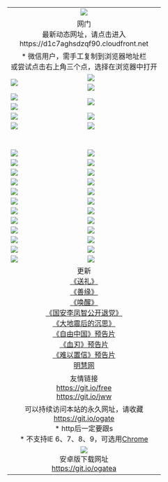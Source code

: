 ﻿<table>
  <tr></tr>
  <tr><td colspan=2 align=center><img src="https://cloud.githubusercontent.com/assets/11880933/13434984/f430fae2-e012-11e5-814f-c2df1e82b247.jpg" /></td></tr>
  <tr><td colspan=2 align=center>网门<br>最新动态网址，请点击进入
<br>https://d1c7aghsdzqf90.cloudfront.net
    </td>
  </tr>
  <tr>
    <td colspan=2 align=center>* 微信用户，需手工复制到浏览器地址栏<br>或尝试点击右上角三个点，选择在浏览器中打开
    <!--br>* IE6打开动态网址须在选项中勾选TLS 1.0--></td>
  </tr>
  <tr>
    <td rowspan=2><a href="https://d1c7aghsdzqf90.cloudfront.net/ogUP.aspx?name=11DKC.mp4&list=11DKC" target="_blank"><img src="https://d1c7aghsdzqf90.cloudfront.net/Up/11DKC1.jpg" /></a></td> 
    <td><div><a href="https://d1c7aghsdzqf90.cloudfront.net/ogUP.aspx?name=LRWS.mp4&list=LRWS" target="_blank"><img src="https://d1c7aghsdzqf90.cloudfront.net/Up/LRWS.jpg" /></a></td>
   </tr>
  <tr>
    <td><a href="https://d1c7aghsdzqf90.cloudfront.net/ogNiceVedio.aspx" target="_blank"><img src="https://d1c7aghsdzqf90.cloudfront.net/Up/11TGKDY.jpg" /></a></td>
  </tr>
  <tr>
    <td><a href="https://d1c7aghsdzqf90.cloudfront.net/ogUP.aspx?name=JQR.mp4&count=2" target="_blank"><img src="https://d1c7aghsdzqf90.cloudfront.net/Up/JQR.jpg" /></a></td>   
    <td rowspan=2><a href="https://d1c7aghsdzqf90.cloudfront.net/ogUP.aspx?name=JP.mp4&count=9" target="_blank"><img src="https://d1c7aghsdzqf90.cloudfront.net/Up/JP.jpg" /></td>
  </tr>
  <tr>
    <td><a href="https://d1c7aghsdzqf90.cloudfront.net/ogUP.aspx?name=WH.mp4" target="_blank"><img src="https://d1c7aghsdzqf90.cloudfront.net/Up/WH.jpg" /></a></td>
  </tr>
  <tr>
    <td><a href="https://d1c7aghsdzqf90.cloudfront.net/ogUP.aspx?name=SSZJ.mp4&list=SSZJ" target="_blank"><img src="https://d1c7aghsdzqf90.cloudfront.net/Up/SSZJ.jpg" /></a></td>
    <td><a href="https://d1c7aghsdzqf90.cloudfront.net/ogUP.aspx?name=WLSH.mp4&count=2" target="_blank"><img src="https://d1c7aghsdzqf90.cloudfront.net/Up/WLSH.jpg" /></a</td>
  </tr>
  <tr>
    <td><a href="https://d1c7aghsdzqf90.cloudfront.net/ogUP.aspx?name=ZY.mp4&count=2015|16" target="_blank"><img src="https://d1c7aghsdzqf90.cloudfront.net/Up/ZY.jpg" /></a</td>
    <td><a href="https://d1c7aghsdzqf90.cloudfront.net/ogUP.aspx?name=XTFY.mp4&count=B|2,A|24" target="_blank"><img src="https://d1c7aghsdzqf90.cloudfront.net/Up/XTFY.jpg" /></a></td>
  </tr>
  <tr height="40">
  </tr>
  <tr>
    <td><a href="https://d1c7aghsdzqf90.cloudfront.net/ogUP.aspx?name=4EE/QQ.mp4&list=4EEQQ" target="_blank"><img src="https://d1c7aghsdzqf90.cloudfront.net/Up/4EE/QQ0.jpg"/></a></td>
    <td><a href="https://d1c7aghsdzqf90.cloudfront.net/ogUP.aspx?name=4EE/HQ.mp4&list=4EEHQ" target="_blank"><img src="https://d1c7aghsdzqf90.cloudfront.net/Up/4EE/HQ0.jpg"/></a></td>
  </tr>
  <tr>
    <td><a href="https://d1c7aghsdzqf90.cloudfront.net/ogUP.aspx?name=4EE/ZG.mp4&list=4EEZG" target="_blank"><img src="https://d1c7aghsdzqf90.cloudfront.net/Up/4EE/ZG0.jpg"/></a></td>
    <td><a href="https://d1c7aghsdzqf90.cloudfront.net/ogUP.aspx?name=4EE/DJ.mp4&list=4EEDJ" target="_blank"><img src="https://d1c7aghsdzqf90.cloudfront.net/Up/4EE/DJ0.jpg"/></a></td>
  </tr>
  <tr>
    <td><a href="https://d1c7aghsdzqf90.cloudfront.net/ogUP.aspx?name=4EE/GX.mp4&list=4EEGX" target="_blank"><img src="https://d1c7aghsdzqf90.cloudfront.net/Up/4EE/GX0.jpg"/></a></td>
    <td><a href="https://d1c7aghsdzqf90.cloudfront.net/ogUP.aspx?name=4EE/HD.mp4&list=4EEHD" target="_blank"><img src="https://d1c7aghsdzqf90.cloudfront.net/Up/4EE/HD0.jpg"/></a></td>
  </tr>
  <tr>
    <td><a href="https://d1c7aghsdzqf90.cloudfront.net/ogUP.aspx?name=4EE/TX.mp4&list=4EETX" target="_blank"><img src="https://d1c7aghsdzqf90.cloudfront.net/Up/4EE/TX0.jpg"/></a></td>
    <td><a href="https://d1c7aghsdzqf90.cloudfront.net/ogUP.aspx?name=4EE/WZ.mp4&list=4EEWZ" target="_blank"><img src="https://d1c7aghsdzqf90.cloudfront.net/Up/4EE/WZ0.jpg"/></a></td>
  </tr>
  <tr>
    <td><a href="https://d1c7aghsdzqf90.cloudfront.net/onUP.aspx?name=https://d1ni6yqhqrtjo7.cloudfront.net/" target="_blank"><img src="https://d1c7aghsdzqf90.cloudfront.net/Up/0DTW.jpg"/></a></td>
    <td><a href="https://d1c7aghsdzqf90.cloudfront.net/onUP.aspx?name=https://d240ns8up8earz.cloudfront.net/acenter/" target="_blank"><img src="https://d1c7aghsdzqf90.cloudfront.net/Up/0TDW.jpg" /></a></td>
  </tr>
  <tr>
    <td><a href="https://d1c7aghsdzqf90.cloudfront.net/onUP.aspx?name=https://d4508d6vomz2p.cloudfront.net/gb/nsc413.htm" target="_blank"><img src="https://d1c7aghsdzqf90.cloudfront.net/Up/0DJY.jpg" /></a></td>
    <td><a href="https://d1c7aghsdzqf90.cloudfront.net/onUP.aspx?name=https://d4apjbhkuxer1.cloudfront.net/xtr/gb/prog204.html" target="_blank"><img src="https://d1c7aghsdzqf90.cloudfront.net/Up/0XTR.jpg" /></a></td>
  </tr>
  <tr>
    <td><a href="https://d1c7aghsdzqf90.cloudfront.net/onUP.aspx?name=https://d3aj00iefsmfgc.cloudfront.net/" target="_blank"><img src="https://d1c7aghsdzqf90.cloudfront.net/Up/0MHW.jpg" /></a></td>
    <td><a href="https://d1c7aghsdzqf90.cloudfront.net/onUP.aspx?name=https://d20wz7qt14x5d2.cloudfront.net/" target="_blank"><img src="https://d1c7aghsdzqf90.cloudfront.net/Up/0ZJW.jpg" /></a></td>
  </tr>
  <tr>
    <td><a href="https://d1c7aghsdzqf90.cloudfront.net/ogUP.aspx?name=0FG.zip" target="_blank"><img src="https://d1c7aghsdzqf90.cloudfront.net/Up/0FG.jpg" /></a></td>
    <td><a href="https://d1c7aghsdzqf90.cloudfront.net/ogUP.aspx?name=0FGA.apk" target="_blank"><img src="https://d1c7aghsdzqf90.cloudfront.net/Up/0FGA.jpg" /></a></td>
  </tr>
  <tr>
    <td><a href="https://d1c7aghsdzqf90.cloudfront.net/ogUP.aspx?name=0U.zip" target="_blank"><img src="https://d1c7aghsdzqf90.cloudfront.net/Up/0U.jpg" /></a></td>
    <td><a href="https://d1c7aghsdzqf90.cloudfront.net/ogUP.aspx?name=0UA.apk" target="_blank"><img src="https://d1c7aghsdzqf90.cloudfront.net/Up/0UA.jpg" /></a></td>
  </tr>
  <tr>
    <td><a href="https://d1c7aghsdzqf90.cloudfront.net/ogUP.aspx?name=0iPPOTV.zip" target="_blank"><img src="https://d1c7aghsdzqf90.cloudfront.net/Up/0iPPOTV.jpg" /></a></td>
    <td><a href="https://d1c7aghsdzqf90.cloudfront.net/ogUP.aspx?name=0iNTD.apk" target="_blank"><img src="https://d1c7aghsdzqf90.cloudfront.net/Up/0iNTD.jpg" /></a></td>
  </tr>
  <tr>
    <td><a href="https://d1c7aghsdzqf90.cloudfront.net/ogNice.aspx" target="_blank"><img src="https://d1c7aghsdzqf90.cloudfront.net/Up/0WCYY.jpg" /></a></td>
    <td><a href="https://d1c7aghsdzqf90.cloudfront.net/onCO.aspx?list=XWPL&mode=" target="_blank"><img src="https://d1c7aghsdzqf90.cloudfront.net/Up/0WZTT.jpg" /></a></td> 
  </tr>
  <tr>
    <td><a href="https://d1c7aghsdzqf90.cloudfront.net/ogDY.aspx" target="_blank"><img src="https://d1c7aghsdzqf90.cloudfront.net/Up/0FK.jpg" /></a></td>
    <td><a href="https://d1c7aghsdzqf90.cloudfront.net/ogST.aspx" target="_blank"><img src="https://d1c7aghsdzqf90.cloudfront.net/Up/0ST.jpg" /></a></td> 
  </tr>
  <tr>
    <td colspan=2 align=center>更新<br>
      <a href="https://d1c7aghsdzqf90.cloudfront.net/ogUP.aspx?name=4ESL.mp4" target="_blank">《送礼》</a><br>
      <a href="https://d1c7aghsdzqf90.cloudfront.net/ogUP.aspx?name=4ESY.mp4" target="_blank">《善缘》</a><br>
      <a href="https://d1c7aghsdzqf90.cloudfront.net/ogUP.aspx?name=4EHX.mp4" target="_blank">《唤醒》</a><br>
      <a href="https://d1c7aghsdzqf90.cloudfront.net/ogUP.aspx?name=4LFZ.mp4" target="_blank">《国安李凤智公开退党》</a><br>
      <a href="https://d1c7aghsdzqf90.cloudfront.net/ogUP.aspx?name=4DDZHDCS.mp4" target="_blank">《大地震后的沉思》</a><br>
      <a href="https://d1c7aghsdzqf90.cloudfront.net/ogUP.aspx?name=11ZYZG0.mp4" target="_blank">《自由中国》预告片</a><br>
      <a href="https://d1c7aghsdzqf90.cloudfront.net/ogUP.aspx?name=11XR.mp4" target="_blank">《血刃》预告片</a><br>
      <a href="https://d1c7aghsdzqf90.cloudfront.net/ogUP.aspx?name=11NYZX.mp4&count=2" target="_blank">《难以置信》预告片</a><br>
      <a href="https://d1c7aghsdzqf90.cloudfront.net/onUP.aspx?name=https://www.minghui.org/" target="_blank">明慧网</a>
    </td>
  </tr>
  <tr>
    <td colspan=2 align=center>友情链接<br>
      <a href="https://git.io/free" target="_blank">https://git.io/free</a><br>
      <a href="https://git.io/jww" target="_blank">https://git.io/jww</a></td>
    </td>
  </tr>
  <tr>
    <td colspan=2 align=center>可以持续访问本站的永久网址，请收藏<br/><a href="https://git.io/ogate" target="_blank">https://git.io/ogate</a><br/>* http后一定要跟s<br/>* 不支持IE 6、7、8、9，可选用<a href="https://d1c7aghsdzqf90.cloudfront.net/ogUP.aspx?name=0ChromePortable.zip">Chrome</a></td>
  </tr>
  <tr>
    <td colspan=2 align=center><a href="https://d1c7aghsdzqf90.cloudfront.net/ogUP.aspx?name=0oGate.apk" target="_blank"><img src="https://cloud.githubusercontent.com/assets/11880933/13720399/75e143ee-e842-11e5-9f0a-1421f423c80f.jpg" /></a><br>安卓版下载网址<br><a href="https://git.io/ogatea">https://git.io/ogatea</a></td>
  </tr>
  <!--tr>
    <td colspan=2 align=center>可能失效的动态网址
    </td>
  </tr-->
</table>
